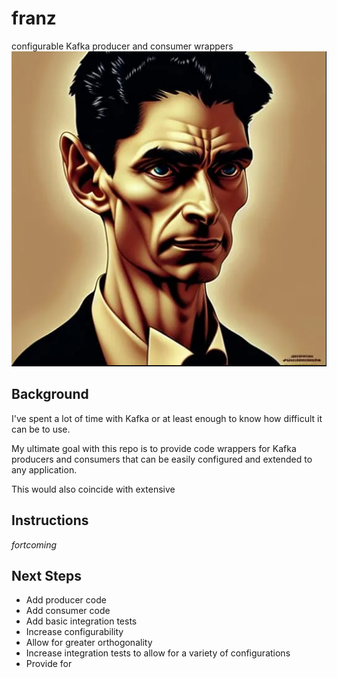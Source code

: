 # franz
configurable Kafka producer and consumer wrappers
![franz](./franz.png)

## Background
I've spent a lot of time with Kafka or at least enough to know how difficult it can be to use.

My ultimate goal with this repo is to provide code wrappers for Kafka producers and consumers that can be easily configured and extended to any application.

This would also coincide with extensive 
## Instructions
_fortcoming_

## Next Steps
* Add producer code
* Add consumer code
* Add basic integration tests
* Increase configurability
* Allow for greater orthogonality
* Increase integration tests to allow for a variety of configurations
* Provide for 